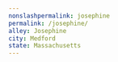 ```yaml
---
﻿nonslashpermalink: josephine
permalink: /josephine/
alley: Josephine
city: Medford
state: Massachusetts
---
```

